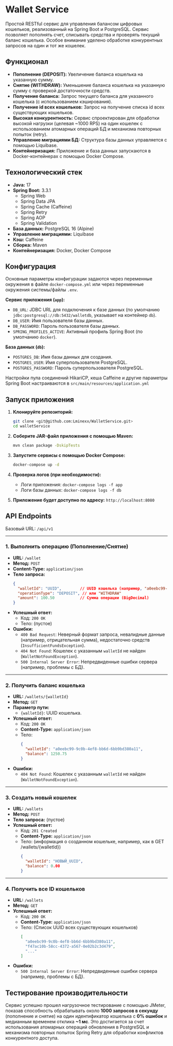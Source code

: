 # Wallet Service

Простой RESTful сервис для управления балансом цифровых кошельков, реализованный на Spring Boot и PostgreSQL. Сервис позволяет пополнять счет, списывать средства и проверять текущий баланс кошелька. Особое внимание уделено обработке конкурентных запросов на один и тот же кошелек.

## Функционал

*   **Пополнение (DEPOSIT):** Увеличение баланса кошелька на указанную сумму.
*   **Снятие (WITHDRAW):** Уменьшение баланса кошелька на указанную сумму с проверкой достаточности средств.
*   **Получение баланса:** Запрос текущего баланса для указанного кошелька (с использованием кэширования).
*   **Получение id всех кошельков:** Запрос на получение списка id всех существующих кошельков.
*   **Высокая конкурентность:** Сервис спроектирован для обработки высокой нагрузки (целевая ~1000 RPS) на один кошелек с использованием атомарных операций БД и механизма повторных попыток (retry).
*   **Управление миграциями БД:** Структура базы данных управляется с помощью Liquibase.
*   **Контейнеризация:** Приложение и база данных запускаются в Docker-контейнерах с помощью Docker Compose.

## Технологический стек

*   **Java:** 17
*   **Spring Boot:** 3.3.1
    *   Spring Web
    *   Spring Data JPA
    *   Spring Cache (Caffeine)
    *   Spring Retry
    *   Spring AOP
    *   Spring Validation
*   **База данных:** PostgreSQL 16 (Alpine)
*   **Управление миграциями:** Liquibase
*   **Кэш:** Caffeine
*   **Сборка:** Maven
*   **Контейнеризация:** Docker, Docker Compose

## Конфигурация

Основные параметры конфигурации задаются через переменные окружения в файле `docker-compose.yml` или через переменные окружения системы/файлы `.env`.

**Сервис приложения (`app`):**

*   `DB_URL`: JDBC URL для подключения к базе данных (по умолчанию `jdbc:postgresql://db:5432/walletdb`, указывает на контейнер `db`).
*   `DB_USER`: Имя пользователя базы данных.
*   `DB_PASSWORD`: Пароль пользователя базы данных.
*   `SPRING_PROFILES_ACTIVE`: Активный профиль Spring Boot (по умолчанию `docker`).

**База данных (`db`):**

*   `POSTGRES_DB`: Имя базы данных для создания.
*   `POSTGRES_USER`: Имя суперпользователя PostgreSQL.
*   `POSTGRES_PASSWORD`: Пароль суперпользователя PostgreSQL.

Настройки пула соединений HikariCP, кеша Caffeine и другие параметры Spring Boot настраиваются в `src/main/resources/application.yml`

## Запуск приложения

1.  **Клонируйте репозиторий:**
    ```bash
    git clone <git@github.com:Lminexx/WalletService.git>
    cd walletService
    ```

2.  **Соберите JAR-файл приложения с помощью Maven:**
    ```bash
    mvn clean package -DskipTests
    ```

3.  **Запустите сервисы с помощью Docker Compose:**
    ```bash
    docker-compose up -d
    ```

4.  **Проверка логов (при необходимости):**
    *   Логи приложения: `docker-compose logs -f app`
    *   Логи базы данных: `docker-compose logs -f db`

5.  **Приложение будет доступно по адресу:** `http://localhost:8080`

## API Endpoints

Базовый URL: `/api/v1`

---

### 1. Выполнить операцию (Пополнение/Снятие)

*   **URL:** `/wallet`
*   **Метод:** `POST`
*   **Content-Type:** `application/json`
*   **Тело запроса:**
    ```json
    {
      "walletId": "UUID",        // UUID кошелька (например, "a0eebc99-9c0b-4ef8-bb6d-6bb9bd380a11")
      "operationType": "DEPOSIT", // или "WITHDRAW"
      "amount": 100.50           // Сумма операции (BigDecimal)
    }
    ```
*   **Успешный ответ:**
    *   Код: `200 OK`
    *   Тело: (пустое)
*   **Ошибки:**
    *   `400 Bad Request`: Неверный формат запроса, невалидные данные (например, отрицательная сумма), недостаточно средств (`InsufficientFundsException`).
    *   `404 Not Found`: Кошелек с указанным `walletId` не найден (`WalletNotFoundException`).
    *   `500 Internal Server Error`: Непредвиденные ошибки сервера (например, проблемы с БД).

---

### 2. Получить баланс кошелька

*   **URL:** `/wallets/{walletId}`
*   **Метод:** `GET`
*   **Параметр пути:**
    *   `{walletId}`: UUID кошелька.
*   **Успешный ответ:**
    *   Код: `200 OK`
    *   **Content-Type:** `application/json`
    *   Тело:
        ```json
        {
          "walletId": "a0eebc99-9c0b-4ef8-bb6d-6bb9bd380a11",
          "balance": 1250.75
        }
        ```
*   **Ошибки:**
    *   `404 Not Found`: Кошелек с указанным `walletId` не найден (`WalletNotFoundException`).

---

### 3. Создать новый кошелек

*   **URL:** `/wallets`
*   **Метод:** `POST`
*   **Тело запроса:** (пустое)
*   **Успешный ответ:**
    *   Код: `201 Created`
    *   **Content-Type:** `application/json`
    *   Тело: (информация о созданном кошельке, например, как в GET /wallets/{walletId})
        ```json
        {
          "walletId": "НОВЫЙ_UUID",
          "balance": 0.00
        }
        ```
---

### 4. Получить все ID кошельков

*   **URL:** `/wallets`
*   **Метод:** `GET`
*   **Успешный ответ:**
    *   Код: `200 OK`
    *   **Content-Type:** `application/json`
    *   Тело: (Список UUID всех существующих кошельков)
        ```json
        [
          "a0eebc99-9c0b-4ef8-bb6d-6bb9bd380a11",
          "f47ac10b-58cc-4372-a567-0e02b2c3d479",
          "..."
        ]
        ```
*   **Ошибки:**
    *   `500 Internal Server Error`: Непредвиденные ошибки сервера (например, проблемы с БД).

## Тестирование производительности

Сервис успешно прошел нагрузочное тестирование с помощью JMeter, показав способность обрабатывать около **1000 запросов в секунду** (пополнение и снятие) на один идентификатор кошелька с **0% ошибок** и медианным временем отклика **~1 мс**. Это достигается за счет использования атомарных операций обновления в PostgreSQL и механизма повторных попыток Spring Retry для обработки конфликтов конкурентного доступа.

